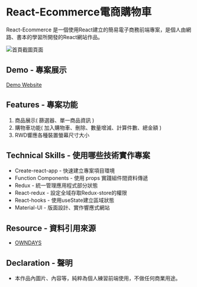 # React-Ecommerce電商購物車

React-Ecommerce 是一個使用React建立的簡易電子商務前端專案，是個人由網路、書本的學習所開發的React網站作品。

![首頁截圖頁面](https://github.com/gn00667340/react-ecommerce/blob/master/src/assets/React-Ecommerce.gif)

## Demo - 專案展示

[Demo Website](https://gn00667340.github.io/react-ecommerce/)

## Features - 專案功能

  1. 商品展示( 篩選器、單一商品資訊 )
  2. 購物車功能( 加入購物車、刪除、數量增減、計算件數、總金額 )
  3. RWD響應各種裝置螢幕尺寸大小

## Technical Skills - 使用哪些技術實作專案

- Create-react-app - 快速建立專案項目環境
- Function Components - 使用 props 實踐組件間資料傳遞
- Redux - 統一管理應用程式部分狀態
- React-redux - 設定全域存取Redux-store的權限
- React-hooks - 使用useState建立區域狀態
- Material-UI - 版面設計、實作響應式網站

## Resource - 資料引用來源

- [OWNDAYS](https://www.owndays.com/tw/zh_tw)

## Declaration - 聲明

- 本作品內圖片、內容等，純粹為個人練習前端使用，不做任何商業用途。
